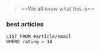 > ==We all know what this is==

### best articles

```dataview
LIST FROM #article/email 
WHERE rating > 14
```
